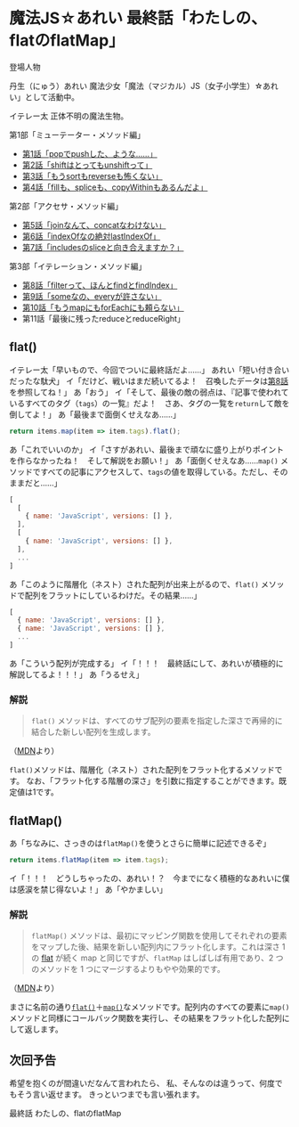 # 魔法JS☆あれい 最終話「わたしの、flatのflatMap」

登場人物

丹生（にゅう）あれい
魔法少女「魔法（マジカル）JS（女子小学生）☆あれい」として活動中。

イテレー太
正体不明の魔法生物。

第1部「ミューテーター・メソッド編」
* [第1話「popでpushした、ような……」](https://qiita.com/8amjp/items/e44e707ccc8c95b4a40d)
* [第2話「shiftはとってもunshiftって」](https://qiita.com/8amjp/items/3fc1b2defd28ba1c2df3)
* [第3話「もうsortもreverseも怖くない」](https://qiita.com/8amjp/items/86f5294981fbebd3fe2d)
* [第4話「fillも、spliceも、copyWithinもあるんだよ」](https://qiita.com/8amjp/items/0741e35b70ea32711265)

第2部「アクセサ・メソッド編」
* [第5話「joinなんて、concatなわけない」](https://qiita.com/8amjp/items/229c41ad2146728abd89)
* [第6話「indexOfなの絶対lastIndexOf」](https://qiita.com/8amjp/items/f7e421722e419c1c0a7d)
* [第7話「includesのsliceと向き合えますか？」](https://qiita.com/8amjp/items/007ac192399225db3843)

第3部「イテレーション・メソッド編」
* [第8話「filterって、ほんとfindとfindIndex」](https://qiita.com/8amjp/items/f7014b09c5c2a6440a74)
* [第9話「someなの、everyが許さない」](https://qiita.com/8amjp/items/ec91d29f8f166b45efbb)
* [第10話「もうmapにもforEachにも頼らない」](https://qiita.com/8amjp/items/25859c085119cdceed89)
* 第11話「最後に残ったreduceとreduceRight」

## flat()

イテレー太「早いもので、今回でついに最終話だよ……」
あれい「短い付き合いだったな駄犬」
イ「だけど、戦いはまだ続いてるよ！　召喚したデータは[第8話](https://qiita.com/8amjp/items/f7014b09c5c2a6440a74)を参照してね！」
あ「おう」
イ「そして、最後の敵の弱点は、『記事で使われているすべてのタグ（`tags`）の一覧』だよ！　さあ、タグの一覧を`return`して敵を倒してよ！」
あ「最後まで面倒くせえなあ……」

```js
return items.map(item => item.tags).flat();
```

あ「これでいいのか」
イ「さすがあれい、最後まで頑なに盛り上がりポイントを作らなかったね！　そして解説をお願い！」
あ「面倒くせえなあ……`map()` メソッドですべての記事にアクセスして、`tags`の値を取得している。ただし、そのままだと……」

```js
[
  [
    { name: 'JavaScript', versions: [] },
  ],
  [
    { name: 'JavaScript', versions: [] },
  ],
  ...
]
```

あ「このように階層化（ネスト）された配列が出来上がるので、`flat()` メソッドで配列をフラットにしているわけだ。その結果……」

```js
[
  { name: 'JavaScript', versions: [] },
  { name: 'JavaScript', versions: [] },
  ...
]
```

あ「こういう配列が完成する」
イ「！！！　最終話にして、あれいが積極的に解説してるよ！！！」
あ「うるせえ」

### 解説

> `flat()` メソッドは、すべてのサブ配列の要素を指定した深さで再帰的に結合した新しい配列を生成します。

（[MDN](https://developer.mozilla.org/ja/docs/Web/JavaScript/Reference/Global_Objects/Array/flat)より）

`flat()`メソッドは、階層化（ネスト）された配列をフラット化するメソッドです。
なお、「フラット化する階層の深さ」を引数に指定することができます。既定値は1です。

## flatMap()

あ「ちなみに、さっきのは`flatMap()`を使うとさらに簡単に記述できるぞ」

```js
return items.flatMap(item => item.tags);
```

イ「！！！　どうしちゃったの、あれい！？　今までになく積極的なあれいに僕は感涙を禁じ得ないよ！」
あ「やかましい」

### 解説

> `flatMap()` メソッドは、最初にマッピング関数を使用してそれぞれの要素をマップした後、結果を新しい配列内にフラット化します。これは深さ 1 の [flat](https://developer.mozilla.org/ja/docs/Web/JavaScript/Reference/Global_Objects/Array/flat) が続く map と同じですが、`flatMap` はしばしば有用であり、2 つのメソッドを 1 つにマージするよりもやや効果的です。

（[MDN](https://developer.mozilla.org/ja/docs/Web/JavaScript/Reference/Global_Objects/Array/flatMap)より）

まさに名前の通り[`flat()`](https://developer.mozilla.org/ja/docs/Web/JavaScript/Reference/Global_Objects/Array/flat)＋[`map()`](https://developer.mozilla.org/ja/docs/Web/JavaScript/Reference/Global_Objects/Array/map)なメソッドです。配列内のすべての要素に`map()`メソッドと同様にコールバック関数を実行し、その結果をフラット化した配列にして返します。

## 次回予告

希望を抱くのが間違いだなんて言われたら、
私、そんなのは違うって、何度でもそう言い返せます。
きっといつまでも言い張れます。

最終話 わたしの、flatのflatMap
<!--stackedit_data:
eyJoaXN0b3J5IjpbLTg0MDc4OTgyNSwxMTE5MDMxNjE3XX0=
-->
